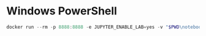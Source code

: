 


# Windows PowerShell
```powershell
docker run --rm -p 8888:8888 -e JUPYTER_ENABLE_LAB=yes -v "$PWD\notebook:/home/jovyan/work" -v "$PWD\sllib:/home/jovyan/work/sllib" jupyter/scipy-notebook

```